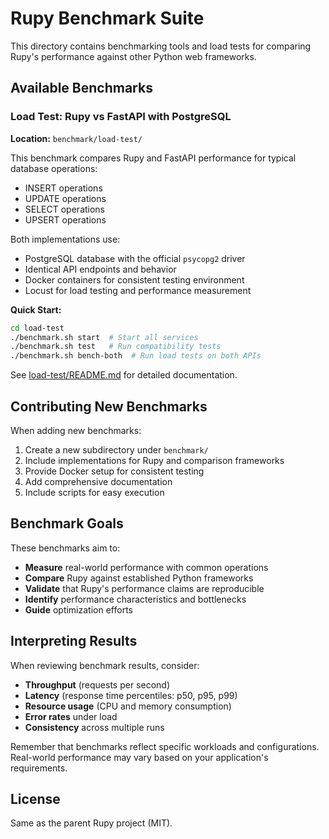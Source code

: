 # Rupy Benchmark Suite

This directory contains benchmarking tools and load tests for comparing Rupy's performance against other Python web frameworks.

## Available Benchmarks

### Load Test: Rupy vs FastAPI with PostgreSQL

**Location:** `benchmark/load-test/`

This benchmark compares Rupy and FastAPI performance for typical database operations:
- INSERT operations
- UPDATE operations  
- SELECT operations
- UPSERT operations

Both implementations use:
- PostgreSQL database with the official `psycopg2` driver
- Identical API endpoints and behavior
- Docker containers for consistent testing environment
- Locust for load testing and performance measurement

**Quick Start:**
```bash
cd load-test
./benchmark.sh start  # Start all services
./benchmark.sh test   # Run compatibility tests
./benchmark.sh bench-both  # Run load tests on both APIs
```

See [load-test/README.md](load-test/README.md) for detailed documentation.

## Contributing New Benchmarks

When adding new benchmarks:

1. Create a new subdirectory under `benchmark/`
2. Include implementations for Rupy and comparison frameworks
3. Provide Docker setup for consistent testing
4. Add comprehensive documentation
5. Include scripts for easy execution

## Benchmark Goals

These benchmarks aim to:

- **Measure** real-world performance with common operations
- **Compare** Rupy against established Python frameworks
- **Validate** that Rupy's performance claims are reproducible
- **Identify** performance characteristics and bottlenecks
- **Guide** optimization efforts

## Interpreting Results

When reviewing benchmark results, consider:

- **Throughput** (requests per second)
- **Latency** (response time percentiles: p50, p95, p99)
- **Resource usage** (CPU and memory consumption)
- **Error rates** under load
- **Consistency** across multiple runs

Remember that benchmarks reflect specific workloads and configurations. Real-world performance may vary based on your application's requirements.

## License

Same as the parent Rupy project (MIT).
